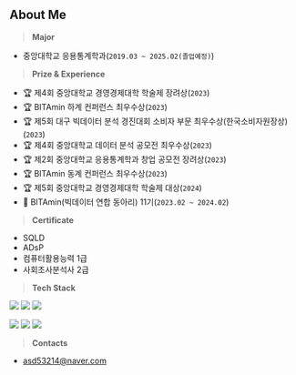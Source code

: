 ## **About Me**

> **Major**  
- 중앙대학교 응용통계학과(`2019.03 ~ 2025.02(졸업예정)`)


> **Prize & Experience**
- 🏆 제4회 중앙대학교 경영경제대학 학술제 장려상(`2023`)
- 🏆 BITAmin 하계 컨퍼런스 최우수상(`2023`)
- 🏆 제5회 대구 빅데이터 분석 경진대회 소비자 부문 최우수상(한국소비자원장상)(`2023`)
- 🏆 제4회 중앙대학교 데이터 분석 공모전 최우수상(`2023`)
- 🏆 제2회 중앙대학교 응용통계학과 창업 공모전 장려상(`2023`)
- 🏆 BITAmin 동계 컨퍼런스 최우수상(`2023`)
- 🏆 제5회 중앙대학교 경영경제대학 학술제 대상(`2024`)
- 🍊 BITAmin(빅데이터 연합 동아리) 11기(`2023.02 ~ 2024.02`)
  
> **Certificate**
- SQLD
- ADsP
- 컴퓨터활용능력 1급
- 사회조사분석사 2급

> **Tech Stack**

<img src="https://img.shields.io/badge/Python-3776AB?logo=Python&logoColor=white"> <img src="https://img.shields.io/badge/RStudio-75AADB?logo=RStudio&logoColor=white"> <img src="https://img.shields.io/badge/SPSS-3B5998?logo=IBM&logoColor=white">

<img src="https://img.shields.io/badge/Jupyter-F37626?logo=Jupyter&logoColor=white"> <img src="https://img.shields.io/badge/TensorFlow-FF6F00?style=flat&logo=TensorFlow&logoColor=white"/> <img src="https://img.shields.io/badge/PyTorch-EE4C2C?style=flat&logo=PyTorch&logoColor=white"/>

> **Contacts**
- asd53214@naver.com
